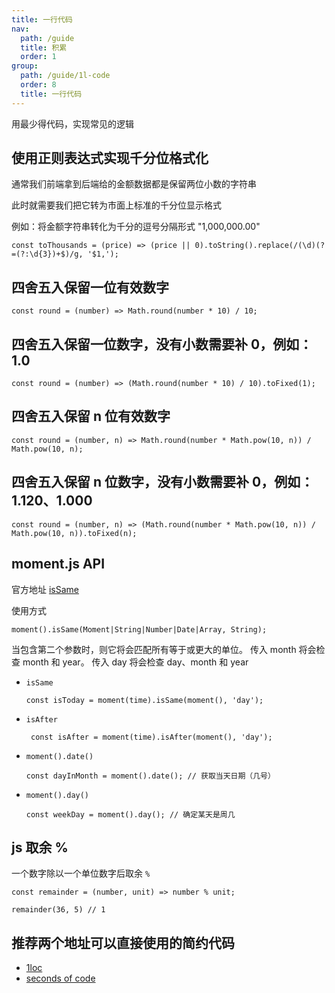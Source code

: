 ```yaml
---
title: 一行代码
nav:
  path: /guide
  title: 积累
  order: 1
group:
  path: /guide/1l-code
  order: 8
  title: 一行代码
---
```


用最少得代码，实现常见的逻辑

## 使用正则表达式实现千分位格式化

通常我们前端拿到后端给的金额数据都是保留两位小数的字符串

此时就需要我们把它转为市面上标准的千分位显示格式

例如：将金额字符串转化为千分的逗号分隔形式 "1,000,000.00"

```
const toThousands = (price) => (price || 0).toString().replace(/(\d)(?=(?:\d{3})+$)/g, '$1,');
```

## 四舍五入保留一位有效数字

```
const round = (number) => Math.round(number * 10) / 10;
```

## 四舍五入保留一位数字，没有小数需要补 0，例如：1.0

```
const round = (number) => (Math.round(number * 10) / 10).toFixed(1);
```

## 四舍五入保留 n 位有效数字

```
const round = (number, n) => Math.round(number * Math.pow(10, n)) / Math.pow(10, n);
```

## 四舍五入保留 n 位数字，没有小数需要补 0，例如：1.120、1.000

```
const round = (number, n) => (Math.round(number * Math.pow(10, n)) / Math.pow(10, n)).toFixed(n);
```

## moment.js API

官方地址 [isSame](http://momentjs.cn/docs/#/query/is-same/)

使用方式

```
moment().isSame(Moment|String|Number|Date|Array, String);
```

当包含第二个参数时，则它将会匹配所有等于或更大的单位。 传入 month 将会检查 month 和 year。 传入 day 将会检查 day、month 和 year

- `isSame`

  ```
  const isToday = moment(time).isSame(moment(), 'day');
  ```

- `isAfter`
  ```
   const isAfter = moment(time).isAfter(moment(), 'day');
  ```
- `moment().date()`
  ```
  const dayInMonth = moment().date(); // 获取当天日期（几号）
  ```
- `moment().day()`
  ```
  const weekDay = moment().day(); // 确定某天是周几
  ```

## js 取余 %

一个数字除以一个单位数字后取余 `%`

```
const remainder = (number, unit) => number % unit;

remainder(36, 5) // 1
```

## 推荐两个地址可以直接使用的简约代码

- [1loc](https://1loc.dev/)
- [seconds of code](https://www.30secondsofcode.org/)
